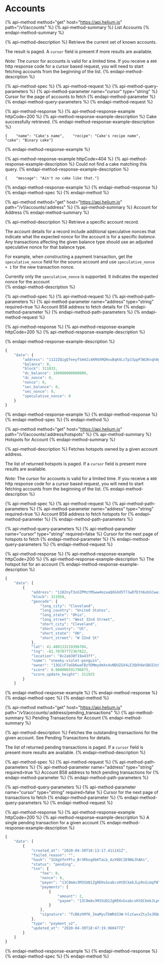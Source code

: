 # Accounts

{% api-method method="get" host="https://api.helium.io" path="/v1/accounts" %}
{% api-method-summary %}
List Accounts
{% endapi-method-summary %}

{% api-method-description %}
Retrieve the current set of known accounts.  
  
The result is paged. A `cursor` field is present if more results are available.  
  
_Note:_ The cursor for accounts is valid for a limited time. If you receive a `400` http response code for a cursor based request, you will need to start fetching accounts from the beginning of the list.
{% endapi-method-description %}

{% api-method-spec %}
{% api-method-request %}
{% api-method-query-parameters %}
{% api-method-parameter name="cursor" type="string" %}
Cursor for the page of accounts to fetch
{% endapi-method-parameter %}
{% endapi-method-query-parameters %}
{% endapi-method-request %}

{% api-method-response %}
{% api-method-response-example httpCode=200 %}
{% api-method-response-example-description %}
Cake successfully retrieved.
{% endapi-method-response-example-description %}

```
{    "name": "Cake's name",    "recipe": "Cake's recipe name",    "cake": "Binary cake"}
```
{% endapi-method-response-example %}

{% api-method-response-example httpCode=404 %}
{% api-method-response-example-description %}
Could not find a cake matching this query.
{% endapi-method-response-example-description %}

```
{    "message": "Ain't no cake like that."}
```
{% endapi-method-response-example %}
{% endapi-method-response %}
{% endapi-method-spec %}
{% endapi-method %}

{% api-method method="get" host="https://api.helium.io" path="/v1/accounts/:address" %}
{% api-method-summary %}
Account for Address
{% endapi-method-summary %}

{% api-method-description %}
Retrieve a specific account record.  
  
The account details for a record include additional speculative nonces that indicate what the expected _nonce_ for the account is for a specific _balance_. Any transactions affecting the given balance type should use an adjusted speculative nonce for that balance type.  
  
For example, when constructing a payment transaction, get the `speculative_nonce` field for the source account and use `speculative_nonce + 1` for the new transaction nonce.  
  
Currently only the `speculative_nonce` is supported. It indicates the expected nonce for the account  
{% endapi-method-description %}

{% api-method-spec %}
{% api-method-request %}
{% api-method-path-parameters %}
{% api-method-parameter name="address" type="string" required=true %}
Account B58 address to fetch details for
{% endapi-method-parameter %}
{% endapi-method-path-parameters %}
{% endapi-method-request %}

{% api-method-response %}
{% api-method-response-example httpCode=200 %}
{% api-method-response-example-description %}

{% endapi-method-response-example-description %}

```javascript
{
    "data": {
        "address": "1122ZQigQfeeyfSmH2i4KM4XMQHouBqK4LsTp33ppP3W2Knqh8gY",
        "balance": 0,
        "block": 311833,
        "dc_balance": 100000000000000,
        "dc_nonce": 0,
        "nonce": 0,
        "sec_balance": 0,
        "sec_nonce": 0,
        "speculative_nonce": 0
    }
}
```
{% endapi-method-response-example %}
{% endapi-method-response %}
{% endapi-method-spec %}
{% endapi-method %}

{% api-method method="get" host="https://api.helium.io" path="/v1/accounts/:address/hotspots" %}
{% api-method-summary %}
Hotspots for Account
{% endapi-method-summary %}

{% api-method-description %}
Fetches hotspots owned by a given account address.  
  
The list of returned hotspots is paged. If a `cursor` field is present more results are available.  
  
_Note:_ The cursor for accounts is valid for a limited time. If you receive a `400` http response code for a cursor based request, you will need to start fetching accounts from the beginning of the list.
{% endapi-method-description %}

{% api-method-spec %}
{% api-method-request %}
{% api-method-path-parameters %}
{% api-method-parameter name="address" type="string" required=true %}
Account B58 address to fetch hotspots for
{% endapi-method-parameter %}
{% endapi-method-path-parameters %}

{% api-method-query-parameters %}
{% api-method-parameter name="cursor" type="string" required=false %}
Cursor for the next page of hotspots to fetch
{% endapi-method-parameter %}
{% endapi-method-query-parameters %}
{% endapi-method-request %}

{% api-method-response %}
{% api-method-response-example httpCode=200 %}
{% api-method-response-example-description %}
The hotspot list for an account
{% endapi-method-response-example-description %}

```javascript
{
    "data": [
        {
            "address": "1182nyT3oXZPMztMSww4mzaaQXGXd5T7JwDfEth6obSCwwxxfsB",
            "block": 311958,
            "geocode": {
                "long_city": "Cleveland",
                "long_country": "United States",
                "long_state": "Ohio",
                "long_street": "West 32nd Street",
                "short_city": "Cleveland",
                "short_country": "US",
                "short_state": "OH",
                "short_street": "W 32nd St"
            },
            "lat": 41.480133219396784,
            "lng": -81.70707772367822,
            "location": "8c2ab38f19a43ff",
            "name": "sneaky-violet-penguin",
            "owner": "13GCcF7oGb6waFBzYDMmydmXx4vNDUZGX4LE3QUh8eSBG53s5bx",
            "score": 0.988006591796875,
            "score_update_height": 311925
        }
    ]
```
{% endapi-method-response-example %}
{% endapi-method-response %}
{% endapi-method-spec %}
{% endapi-method %}

{% api-method method="get" host="https://api.helium.iu" path="/v1/acccounts/:address/pending\_transactions" %}
{% api-method-summary %}
Pending Transactions for Account
{% endapi-method-summary %}

{% api-method-description %}
Fetches the outstanding transactions for the given account.  See Pending Transactions for details.   
  
The list of returned pending transactions is paged. If a `cursor` field is present more results are available. 
{% endapi-method-description %}

{% api-method-spec %}
{% api-method-request %}
{% api-method-path-parameters %}
{% api-method-parameter name="address" type="string" required=true %}
Account B58 address to fetch pending transactions for
{% endapi-method-parameter %}
{% endapi-method-path-parameters %}

{% api-method-query-parameters %}
{% api-method-parameter name="cursor" type="string" required=false %}
Cursor for the next page of transactions to fetch
{% endapi-method-parameter %}
{% endapi-method-query-parameters %}
{% endapi-method-request %}

{% api-method-response %}
{% api-method-response-example httpCode=200 %}
{% api-method-response-example-description %}
A single pending transaction for a given account
{% endapi-method-response-example-description %}

```javascript
{
    "data": [
        {
            "created_at": "2020-04-30T18:13:17.411141Z",
            "failed_reason": "",
            "hash": "IUXgVfnYPlv_Br3Rhng6bKTaLb_AzX9DC3E9NGJhAKs",
            "status": "pending",
            "txn": {
                "fee": 0,
                "nonce": 6,
                "payer": "13C8mAv3M3SUQ1ZgREHsGxabcsHtDCkmkJLp9sGimqfWT4GRf9W",
                "payments": [
                    {
                        "amount": 2,
                        "payee": "13C8mAv3M3SUQ1ZgREHsGxabcsHtDCkmkJLp9sGimqfWT4GRf9W"
                    }
                ],
                "signature": "TcB6zhMf6_ImaMyuTbWRd33W-hlzCwxxZtyIeJRQwUTvHN00V1U4Jn7ooyNHjFAoBgvxBDN2VmQ5Fez0OQoICA"
            },
            "type": "payment_v2",
            "updated_at": "2020-04-30T18:47:19.960477Z"
        }
    ]
}
```
{% endapi-method-response-example %}
{% endapi-method-response %}
{% endapi-method-spec %}
{% endapi-method %}



